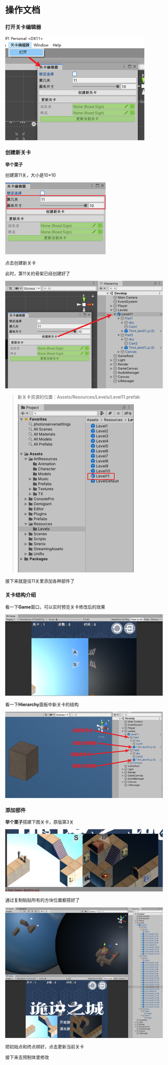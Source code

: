 # 操作文档

### 打开关卡编辑器

![image-20221004161801880](image-20221004161801880.png)

### 创建新关卡

**举个栗子**

创建第11关，大小是10*10

![image-20221004162019736](image-20221004162019736.png)

点击创建新关卡

此时，第11关的骨架已经创建好了

![image-20221004162700585](image-20221004162700585.png)

> 新关卡资源的位置：Assets/Resources/Levels/Level11.prefab
>
> ![image-20221004162524536](image-20221004162524536.png)

接下来就是往11关里添加各种部件了

### 关卡结构介绍

看一下**Game**窗口，可以实时预览关卡修改后的效果

![image-20221004162754921](image-20221004162754921.png)

看一下**Hierarchy**面板中新关卡的结构

![image-20221004163048130](image-20221004163048130.png)

### 添加部件

**举个栗子**搭建下图关卡，原版第3关

![image-20221004165004631](image-20221004165004631.png)

通过复制粘贴所有的方块位置都搭好了

![image-20221004170411374](image-20221004170411374.png)

把初始点和终点绑好，点击更新当前关卡

接下来去预制体里修改

